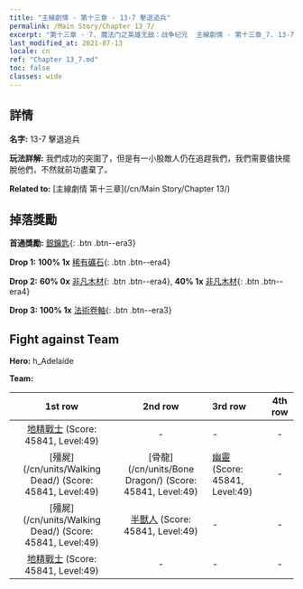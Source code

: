 ```yaml
---
title: "主線劇情 - 第十三章 - 13-7 擊退追兵"
permalink: /Main Story/Chapter 13_7/
excerpt: "第十三章 - 7. 魔法门之英雄无敌：战争纪元  主線劇情 - 第十三章_7. 13-7 擊退追兵"
last_modified_at: 2021-07-13
locale: cn
ref: "Chapter 13_7.md"
toc: false
classes: wide
---
```


## 詳情

 **名字:** 13-7 擊退追兵

 **玩法詳解:** 我們成功的突圍了，但是有一小股敵人仍在追趕我們，我們需要儘快擺脫他們，不然就前功盡棄了。

 **Related to:** [主線劇情 第十三章](/cn/Main Story/Chapter 13/)

## 掉落獎勵

 **首通獎勵:** [銀鑰匙](/cn/Items/con_693/){: .btn .btn--era3}

 **Drop 1:** **100% 1x** [稀有礦石](/cn/Items/mat_40/){: .btn .btn--era4}

 **Drop 2:** **60% 0x** [非凡木材](/cn/Items/mat_34/){: .btn .btn--era4}, **40% 1x** [非凡木材](/cn/Items/mat_34/){: .btn .btn--era4}

 **Drop 3:** **100% 1x** [法術卷軸](/cn/Items/con_694/){: .btn .btn--era3}


## Fight against Team
 **Hero:** h_Adelaide

 **Team:**


  | 1st row | 2nd row | 3rd row | 4th row |
  |:----:|:----:|:----|:----:|
  | [地精戰士](/cn/units/Goblin/) (Score: 45841, Level:49)  | - | - | - |
  | [殭屍](/cn/units/Walking Dead/) (Score: 45841, Level:49)  | [骨龍](/cn/units/Bone Dragon/) (Score: 45841, Level:49)  | [幽靈](/cn/units/Wight/) (Score: 45841, Level:49)  | - |
  | [殭屍](/cn/units/Walking Dead/) (Score: 45841, Level:49)  | [半獸人](/cn/units/Orc/) (Score: 45841, Level:49)  | - | - |
  | [地精戰士](/cn/units/Goblin/) (Score: 45841, Level:49)  | - | - | - |


